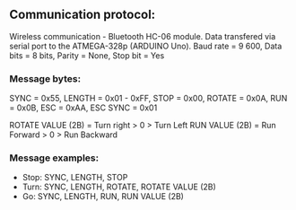 ## Communication protocol:

Wireless communication - Bluetooth HC-06 module.
Data transfered via serial port to the ATMEGA-328p (ARDUINO Uno).
Baud rate = 9 600,
Data bits = 8 bits,
Parity = None,
Stop bit = Yes

### Message bytes:

SYNC     = 0x55,
LENGTH   = 0x01 - 0xFF,
STOP     = 0x00,
ROTATE   = 0x0A,
RUN      = 0x0B,
ESC      = 0xAA,
ESC SYNC = 0x01

ROTATE VALUE (2B) = Turn right  > 0 > Turn Left
RUN VALUE (2B)    = Run Forward > 0 > Run Backward

### Message examples:

- Stop: SYNC, LENGTH, STOP
- Turn: SYNC, LENGTH, ROTATE, ROTATE VALUE (2B)
- Go:   SYNC, LENGTH, RUN, RUN VALUE (2B)
